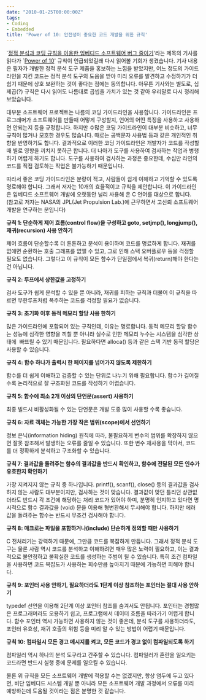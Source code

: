 ```yaml
---
date: "2010-01-25T00:00:00Z"
tags:
- Coding
- Embedded
title: 'Power of 10: 안전성이 중요한 코드 개발을 위한 규칙'
---
```


\`[정적 분석과 코딩 규칙을 이용한 임베디드 소프트웨어 버그 줄이기](http://www.embedded.com/design/222301487)'라는 제목의 기사를 읽다가 \`[Power of 10](http://spinroot.com/gerard/pdf/Power_of_Ten.pdf)' 규칙이 언급되었길래 다시 읽어볼 기회가 생겼습니다. 기사 내용은 필자가 개발한 정적 분석 도구 제품을 홍보하는 느낌을 받았지만, 어느 정도의 가이드라인을 지킨 코드는 정적 분석 도구의 도움을 받아 미리 오류를 발견하고 수정하기가 더 쉽기 때문에 상호 보완하는 것이 좋다는 점에는 동의합니다. 아무튼 기사와는 별도로, 십제곱(?) 규칙은 다시 읽어도 나름대로 곱씹을 가치가 있는 것 같아 우리말로 다시 정리해 보았습니다.

대부분 소프트웨어 프로젝트는 나름의 코딩 가이드라인을 사용합니다. 가이드라인은 프로그래머가 소프트웨어를 만들때 어떻게 구성할지, 언어의 어떤 특징을 사용하고 사용하면 안되는지 등을 규정합니다. 하지만 수많은 코딩 가이드라인이 대부분 비슷하고, 너무 규칙이 많거나 모호한 경우도 많습니다. 때로는 공백문자 사용법 등과 같은 개인적인 취향을 반영하기도 합니다. 결과적으로 이러한 코딩 가이드라인은 개발자가 코드를 작성할때 별로 영향을 끼치지 못하곤 합니다. 더 나아가 도구를 사용하여 검사하는 작업과 병행하기 어렵게 하기도 합니다. 도구를 사용하여 검사하는 과정은 중요한데, 수십만 라인의 코드를 직접 검토하는 작업은 불가능하기 때문입니다.

따라서 좋은 코딩 가이드라인은 분량이 적고, 사람들이 쉽게 이해하고 기억할 수 있도록 명료해야 합니다. 그래서 저자는 10개의 효율적이고 규칙을 제안합니다. 이 가이드라인은 임베디드 소프트웨어 개발에 오랫동안 널리 사용해 온 C 언어를 대상으로 합니다. (참고로 저자는 NASA의 JPL(Jet Propulsion Lab.)에 근무하면서 고신뢰 소프트웨어 개발을 연구하는 분입니다)

**규칙 1: 단순하게 제어 흐름(control flow)을 구성하고 goto, setjmp(), longjump(), 재귀(recursion) 사용 안하기**

제어 흐름이 단순할수록 더 튼튼하고 분석이 용이하며 코드를 명료하게 합니다. 재귀를 없애면 순환하는 호출 그래프를 없앨 수 있고, 그로 인해 스택 오버플로우 등을 걱정할 필요도 없습니다. 그렇다고 이 규칙이 모든 함수가 단일점에서 복귀(return)해야 한다는 건 아닙니다.

**규칙 2: 루프에서 상한값을 고정하기**

검사 도구가 쉽게 분석할 수 있을 뿐 아니라, 재귀를 피하는 규칙과 더불어 이 규칙을 따르면 무한루프처럼 폭주하는 코드를 걱정할 필요가 없습니다.

**규칙 3: 초기화 이후 동적 메모리 할당 사용 한하기**

많은 가이드라인에 포함되어 있는 규칙인데, 이유는 명료합니다. 동적 메모리 할당 함수는 성능에 심각한 영향을 끼칠 뿐 아니라 실수로 인한 메모리 누수는 시스템을 심각한 상태에  빠뜨릴 수 있기 때문입니다. 필요하다면 alloca() 등과 같은 스택 기반 동적 할당은 사용할 수 있습니다.

**규칙 4: 함수 하나가 출력시 한 페이지를 넘어가지 않도록 제한하기**

함수를 더 쉽게 이해하고 검증할 수 있는 단위로 나누기 위해 필요합니다. 함수가 길어질수록 논리적으로 잘 구조화된 코드를 작성하기 어렵습니다.

**규칙 5: 함수에 최소 2개 이상의 단언문(assert) 사용하기**

최종 빌드시 비활성화될 수 있는 단언문은 개발 도중 많이 사용할 수록 좋습니다.

**규칙 6: 자료 객체는 가능한 가장 작은 범위(scope)에서 선언하기**

정보 은닉(information hiding) 원칙에 따라, 불필요하게 변수의 범위를 확장하지 않으면 잘못 참조해서 발생하는 오류를 줄일 수 있습니다. 또한 변수 재사용을 막아서, 코드를 더 정확하게 분석하고 구조화할 수 있습니다.

**규칙 7: 결과값을 돌려주는 함수의 결과값을 반드시 확인하고, 함수에 전달된 모든 인수가 유효한지 확인하기**

가장 지켜지지 않는 규칙 중 하나입니다. printf(), scanf(), close() 등의 결과값을 검사하지 않는 사람도 대부분이지만, 검사하는 것이 맞습니다. 결과값이 맞던 틀리던 상관없더라도 반드시 각 조건에 해당하는 처리 코드가 있어야 하며, 분명히 인지하고 있다면 명시적으로 함수 결과값을 (void) 문을 이용해 형변환해서 무시해야 합니다. 하지만 에러값을 돌려주는 함수는 반드시 무조건 검사해야 합니다.

**규칙 8: 매크로는 파일을 포함하거나(include) 단순하게 정의할 때만 사용하기**

C 전처리기는 강력하기 때문에, 그만큼 코드를 복잡하게 만듭니다. 그래서 정적 분석 도구는 물론 사람 역시 코드를 분석하고 이해하려면 매우 많은 노력이 필요하고, 이는 결과적으로 불안정하고 불확실한 코드를 생성하는 주범이 될 수 있습니다. 특히 조건 컴파일을 사용하면 코드 복잡도가 사용하는 회수만큼 높아지기 때문에 가능하면 피해야 합니다.

**규칙 9: 포인터 사용 안하기, 필요하더라도 1단계 이상 참조하는 포인터는 절대 사용 안하기**

typedef 선언을 이용해 2단계 이상 포인터 참조를 숨겨서도 안됩니다. 포인터는 경험많은 프로그래머라도 오용하기 쉽고, 프로그램에서 데이터 흐름을 따라가기 어렵게 합니다. 함수 포인터 역시 가능하면 사용하지 않는 것이 좋은데, 분석 도구를 사용하더라도, 포인터 유효성, 재귀 호출의 위험 등을 미리 알 수 있는 방법이 어렵기 때문입니다.

**규칙 10: 컴파일시 모든 경고 메시지를 켜고, 모든 코드가 경고 없이 컴파일되도록 하기**

컴파일러 역시 하나의 분석 도구라고 간주할 수 있습니다. 컴파일러가 혼란을 일으키는 코드라면 반드시 실행 중에 문제를 일으킬 수 있습니다.

물론 위 규칙을 모든 소프트웨어 개발에 적용할 수는 없겠지만, 항상 염두에 두고 있다면, 비단 임베디드 시스템 개발 뿐 아니라 모든 소프트웨어 개발 과정에서 오류를 미리 예방하는데 도움될 것이라는 점은 분명한 것 같습니다.
